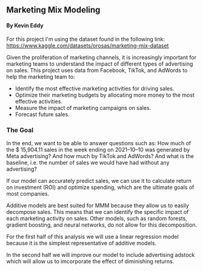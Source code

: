 ## Marketing Mix Modeling
#### By Kevin Eddy
For this project I'm using the dataset found in the following link: https://www.kaggle.com/datasets/orosas/marketing-mix-dataset

Given the proliferation of marketing channels, it is increasingly important for marketing teams to understand the impact of different types of advertising on sales. This project uses data from Facebook, TikTok, and AdWords to help the marketing team to:

 - Identify the most effective marketing activities for driving sales.
 - Optimize their marketing budgets by allocating more money to the most effective activities.
 - Measure the impact of marketing campaigns on sales.
 - Forecast future sales.
 
### The Goal
In the end, we want to be able to answer questions such as:
How much of the $ 15,904.11 sales in the week ending on 2021–10–10 was generated by Meta advertising? And how much by TikTok and AdWords? And what is the baseline, i.e. the number of sales we would have had without any advertising?

If our model can accurately predict sales, we can use it to calculate return on investment (ROI) and optimize spending, which are the ultimate goals of most companies. 

Additive models are best suited for MMM because they allow us to easily decompose sales. This means that we can identify the specific impact of each marketing activity on sales. Other models, such as random forests, gradient boosting, and neural networks, do not allow for this decomposition.


For the first half of this analysis we will use a linear regression model because it is the simplest representative of additive models.

In the second half we will improve our model to include advertising adstock which will allow us to imcorporate the effect of diminishing returns.
